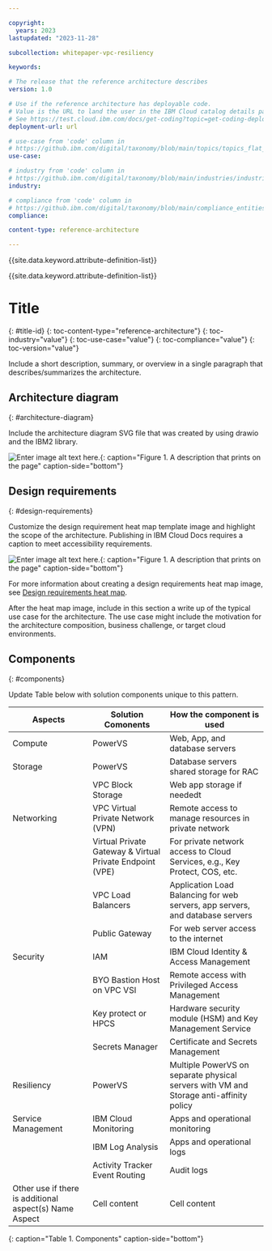 ```yaml
---

copyright:
  years: 2023
lastupdated: "2023-11-28"

subcollection: whitepaper-vpc-resiliency

keywords:

# The release that the reference architecture describes
version: 1.0

# Use if the reference architecture has deployable code.
# Value is the URL to land the user in the IBM Cloud catalog details page for the deployable architecture.
# See https://test.cloud.ibm.com/docs/get-coding?topic=get-coding-deploy-button
deployment-url: url

# use-case from 'code' column in
# https://github.ibm.com/digital/taxonomy/blob/main/topics/topics_flat_list.csv
use-case:

# industry from 'code' column in
# https://github.ibm.com/digital/taxonomy/blob/main/industries/industries_flat_list.csv
industry:

# compliance from 'code' column in
# https://github.ibm.com/digital/taxonomy/blob/main/compliance_entities/compliance_entities_flat_list.csv
compliance:

content-type: reference-architecture

---
```


{{site.data.keyword.attribute-definition-list}}

<!--
The following line inserts all the attribute definitions. Don't delete.
-->
{{site.data.keyword.attribute-definition-list}}

<!--
Don't include "reference architecture" in the following title.
Specify a title based on a use case. If the architecture has a module
or tile in the IBM Cloud catalog, match the title to the catalog. See
https://test.cloud.ibm.com/docs/solution-as-code?topic=solution-as-code-naming-guidance.
-->

# Title
{: #title-id}
{: toc-content-type="reference-architecture"}
{: toc-industry="value"}
{: toc-use-case="value"}
{: toc-compliance="value"}
{: toc-version="value"}

<!--
The IDs, such as {: #title-id} are required for publishing this reference architecture in IBM Cloud Docs. Set unique IDs for each heading. Also include
the toc attributes on the H1, repeating the values from the YAML header.

:information_source: **Tip:** For more information about this template, see [Creating reference architectures](https://test.cloud.ibm.com/docs/writing?topic=writing-reference-architectures).

-->


Include a short description, summary, or overview in a single paragraph that describes/summarizes the architecture.

## Architecture diagram
{: #architecture-diagram}

Include the architecture diagram SVG file that was created by using drawio and the IBM2 library.

![Enter image alt text here.](example-architecture-diagram.svg "Title text that shows on hover here"){: caption="Figure 1. A description that prints on the page" caption-side="bottom"}

## Design requirements
{: #design-requirements}

Customize the design requirement heat map template image and highlight the scope of the architecture. Publishing in IBM Cloud Docs requires a caption to meet accessibility requirements.

![Enter image alt text here.](heatmap.svg "Title text that shows on hover here"){: caption="Figure 1. A description that prints on the page" caption-side="bottom"}

For more information about creating a design requirements heat map image, see [Design requirements heat map](https://test.cloud.ibm.com/docs/architecture-framework?topic=architecture-framework-heat-map).

After the heat map image, include in this section a write up of the typical use case for the architecture. The use case might include the motivation for the architecture composition, business challenge, or target cloud environments.

## Components
{: #components}

Update Table below with solution components unique to this pattern.

| Aspects | Solution Comonents | How the component is used |
| -------------- | -------------- | -------------- |
| Compute | PowerVS | Web, App, and database servers |
| Storage | PowerVS | Database servers shared storage for RAC |
|  | VPC Block Storage | Web app storage if neededt |
| Networking | VPC Virtual Private Network (VPN) | Remote access to manage resources in private network |
|  | Virtual Private Gateway & Virtual Private Endpoint (VPE) | For private network access to Cloud Services, e.g., Key Protect, COS, etc. |
|  | VPC Load Balancers | Application Load Balancing for web servers, app servers, and database servers |
|  | Public Gateway | For web server access to the internet |
| Security | IAM | IBM Cloud Identity & Access Management |
|  | BYO Bastion Host on VPC VSI | Remote access with Privileged Access Management |
|  | Key protect or HPCS | Hardware security module (HSM) and Key Management Service |
|  | Secrets Manager | Certificate and Secrets Management |
| Resiliency | PowerVS | Multiple PowerVS on separate physical servers with VM and Storage anti-affinity policy |
| Service Management | IBM Cloud Monitoring | Apps and operational monitoring |
|  | IBM Log Analysis | Apps and operational logs |
|  | Activity Tracker Event Routing | Audit logs |
| Other  use if there is  additional aspect(s)  Name Aspect | Cell content | Cell content |
{: caption="Table 1. Components" caption-side="bottom"}
